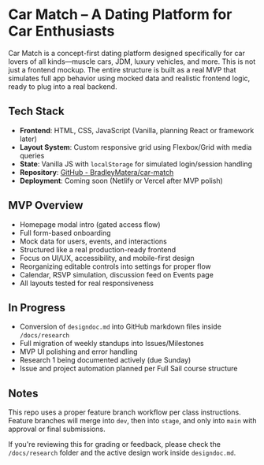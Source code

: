 # Car Match – A Dating Platform for Car Enthusiasts

Car Match is a concept-first dating platform designed specifically for car lovers of all kinds—muscle cars, JDM, luxury vehicles, and more. This is not just a frontend mockup. The entire structure is built as a real MVP that simulates full app behavior using mocked data and realistic frontend logic, ready to plug into a real backend.

## Tech Stack

- **Frontend**: HTML, CSS, JavaScript (Vanilla, planning React or framework later)
- **Layout System**: Custom responsive grid using Flexbox/Grid with media queries
- **State**: Vanilla JS with `localStorage` for simulated login/session handling
- **Repository**: [GitHub - BradleyMatera/car-match](https://github.com/BradleyMatera/car-match)
- **Deployment**: Coming soon (Netlify or Vercel after MVP polish)

## MVP Overview

- Homepage modal intro (gated access flow)
- Full form-based onboarding
- Mock data for users, events, and interactions
- Structured like a real production-ready frontend
- Focus on UI/UX, accessibility, and mobile-first design
- Reorganizing editable controls into settings for proper flow
- Calendar, RSVP simulation, discussion feed on Events page
- All layouts tested for real responsiveness

## In Progress

- Conversion of `designdoc.md` into GitHub markdown files inside `/docs/research`
- Full migration of weekly standups into Issues/Milestones
- MVP UI polishing and error handling
- Research 1 being documented actively (due Sunday)
- Issue and project automation planned per Full Sail course structure

## Notes

This repo uses a proper feature branch workflow per class instructions. Feature branches will merge into `dev`, then into `stage`, and only into `main` with approval or final submissions.

If you're reviewing this for grading or feedback, please check the `/docs/research` folder and the active design work inside `designdoc.md`.









